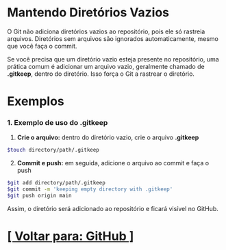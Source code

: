 # Mantendo Diretórios Vazios

O Git não adiciona diretórios vazios ao repositório, pois ele só rastreia arquivos. Diretórios sem arquivos são ignorados automaticamente, mesmo que você faça o commit.

Se você precisa que um diretório vazio esteja presente no repositório, uma prática comum é adicionar um arquivo vazio, geralmente chamado de **.gitkeep**, dentro do diretório. Isso força o Git a rastrear o diretório.

# Exemplos

### 1. Exemplo de uso do .gitkeep

1. **Crie o arquivo:** dentro do diretório vazio, crie o arquivo **.gitkeep**

```Bash
$touch directory/path/.gitkeep
```

2. **Commit e push:** em seguida, adicione o arquivo ao commit e faça o push

```Bash
$git add directory/path/.gitkeep
$git commit -m 'keeping empty directory with .gitkeep'
$git push origin main
```

Assim, o diretório será adicionado ao repositório e ficará visível no GitHub.

# [[ Voltar para: GitHub ]](./1-github.md)